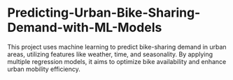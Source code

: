 # Predicting-Urban-Bike-Sharing-Demand-with-ML-Models
This project uses machine learning to predict bike-sharing demand in urban areas, utilizing features like weather, time, and seasonality. By applying multiple regression models, it aims to optimize bike availability and enhance urban mobility efficiency.
